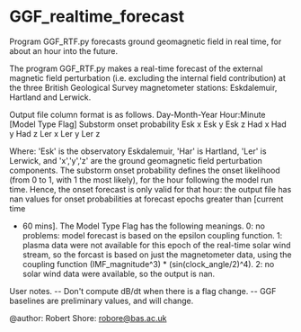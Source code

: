 # GGF_realtime_forecast
Program GGF_RTF.py forecasts ground geomagnetic field in real time, for about an hour into the future.

The program GGF_RTF.py makes a real-time forecast of the external magnetic field perturbation (i.e. 
 excluding the internal field contribution) at the three British Geological 
 Survey magnetometer stations: Eskdalemuir, Hartland and Lerwick.
 
 Output file column format is as follows.
  Day-Month-Year    Hour:Minute    [Model Type Flag]    Substorm onset probability    Esk x    Esk y    Esk z    Had x    Had y    Had z    Ler x    Ler y    Ler z

 Where: 
 'Esk' is the observatory Eskdalemuir, 'Har' is Hartland, 'Ler' is 
  Lerwick, and 'x','y','z' are the ground geomagnetic field perturbation 
  components.
 The substorm onset probability defines the onset likelihood (from 0 to 1, 
  with 1 the most likely), for the hour following the model run time. Hence, 
  the onset forecast is only valid for that hour: the output file has nan 
  values for onset probabilities at forecast epochs greater than [current time
  + 60 mins].
 The Model Type Flag has the following meanings.
  0: no problems: model forecast is based on the epsilon coupling function.
  1: plasma data were not available for this epoch of the real-time solar wind 
      stream, so the forcast is based on just the magnetometer data, using the
      coupling function (IMF_magnitude^3) * (sin(clock_angle/2)^4).
  2: no solar wind data were available, so the output is nan.

 User notes.
 -- Don't compute dB/dt when there is a flag change.
 -- GGF baselines are preliminary values, and will change.
 
@author: Robert Shore: robore@bas.ac.uk

